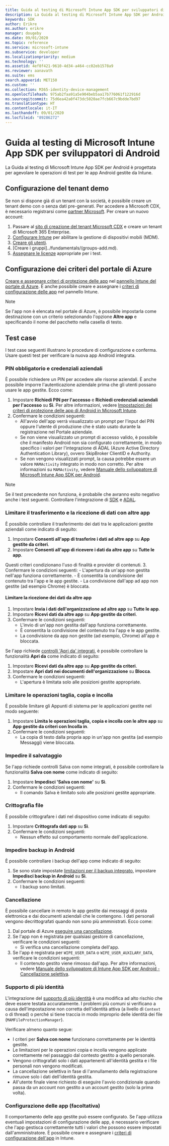 ```yaml
---
title: Guida al testing di Microsoft Intune App SDK per sviluppatori di Android
description: La Guida al testing di Microsoft Intune App SDK per Android è utile per testare le app Android gestite da Intune.
keywords: SDK
author: Erikre
ms.author: erikre
manager: dougeby
ms.date: 09/01/2020
ms.topic: reference
ms.service: microsoft-intune
ms.subservice: developer
ms.localizationpriority: medium
ms.technology: ''
ms.assetid: 4ef8f421-9610-4d34-a464-cc02eb1578a9
ms.reviewer: aanavath
ms.suite: ems
search.appverid: MET150
ms.custom: ''
ms.collection: M365-identity-device-management
ms.openlocfilehash: 975ab2faa91a5e904beb5aa17b776061f122916d
ms.sourcegitcommit: 75d6ea42a0f473dc5020ae7fcb667c9bdde7bd97
ms.translationtype: HT
ms.contentlocale: it-IT
ms.lasthandoff: 09/01/2020
ms.locfileid: "89286272"
---
```

# <a name="microsoft-intune-app-sdk-for-android-developers-testing-guide"></a>Guida al testing di Microsoft Intune App SDK per sviluppatori di Android

La Guida al testing di Microsoft Intune App SDK per Android è progettata per agevolare le operazioni di test per le app Android gestite da Intune.

## <a name="demo-tenant-setup"></a>Configurazione del tenant demo
Se non si dispone già di un tenant con la società, è possibile creare un tenant demo con o senza dati pre-generati. Per accedere a Microsoft CDX, è necessario registrarsi come [partner Microsoft](https://partner.microsoft.com/business-opportunities/why-microsoft). Per creare un nuovo account:
1. Passare al [sito di creazione del tenant Microsoft CDX](https://cdx.transform.microsoft.com/my-tenants/create-tenant) e creare un tenant di Microsoft 365 Enterprise.
2. [Configurare Intune](../fundamentals/setup-steps.md) per abilitare la gestione di dispositivi mobili (MDM).
3. [Creare gli utenti](../fundamentals/users-add.md).
4. [Creare i gruppi]../fundamentals/(groups-add.md).
5. [Assegnare le licenze](../fundamentals/licenses-assign.md) appropriate per i test.


## <a name="azure-portal-policy-configuration"></a>Configurazione dei criteri del portale di Azure
[Creare e assegnare criteri di protezione delle app](../apps/app-protection-policies.md) nel [pannello Intune del portale di Azure](https://portal.azure.com/?feature.customportal=false#blade/Microsoft_Intune_Apps/MainMenu/14/selectedMenuItem/Overview). È anche possibile creare e assegnare i [criteri di configurazione delle app](../apps/app-configuration-policies-overview.md) nel pannello Intune.

> [!NOTE]
> Se l'app non è elencata nel portale di Azure, è possibile impostarla come destinazione con un criterio selezionando l'opzione **Altre app** e specificando il nome del pacchetto nella casella di testo.

## <a name="test-cases"></a>Test case

I test case seguenti illustrano le procedure di configurazione e conferma. Usare questi test per verificare la nuova app Android integrata.

### <a name="required-pin-and-corporate-credentials"></a>PIN obbligatorio e credenziali aziendali

È possibile richiedere un PIN per accedere alle risorse aziendali. È anche possibile imporre l'autenticazione aziendale prima che gli utenti possano usare le app gestite. Ecco come:

1. Impostare **Richiedi PIN per l'accesso** e **Richiedi credenziali aziendali per l'accesso** su **Sì**. Per altre informazioni, vedere [Impostazioni dei criteri di protezione delle app di Android in Microsoft Intune](../apps/app-protection-policy-settings-android.md#access-requirements).
2. Confermare le condizioni seguenti:
    - All'avvio dell'app verrà visualizzato un prompt per l'input del PIN oppure l'utente di produzione che è stato usato durante la registrazione nel Portale aziendale.
    - Se non viene visualizzato un prompt di accesso valido, è possibile che il manifesto Android non sia configurato correttamente, in modo specifico i valori per l'integrazione di ADAL (Azure Active Directory Authentication Library), ovvero SkipBroker ClientID e Authority.
    - Se non vengono visualizzati prompt, la causa potrebbe essere un valore `MAMActivity` integrato in modo non corretto. Per altre informazioni su `MAMActivity`, vedere [Manuale dello sviluppatore di Microsoft Intune App SDK per Android](app-sdk-android.md).

> [!NOTE] 
> Se il test precedente non funziona, è probabile che avranno esito negativo anche i test seguenti. Controllare l'integrazione di [SDK](app-sdk-android.md#sdk-integration) e [ADAL](app-sdk-android.md#configure-azure-active-directory-authentication-library-adal).

### <a name="restrict-transferring-and-receiving-data-with-other-apps"></a>Limitare il trasferimento e la ricezione di dati con altre app
È possibile controllare il trasferimento dei dati tra le applicazioni gestite aziendali come indicato di seguito:

1. Impostare **Consenti all'app di trasferire i dati ad altre app** su **App gestite da criteri**.
2. Impostare **Consenti all'app di ricevere i dati da altre app** su **Tutte le app**. 

Questi criteri condizionano l'uso di finalità e provider di contenuti.
3. Confermare le condizioni seguenti:
    - L'apertura da un'app non gestita nell'app funziona correttamente.
    - È consentita la condivisione del contenuto tra l'app e le app gestite.
    - La condivisione dall'app ad app non gestite (ad esempio Chrome) è bloccata.


#### <a name="restrict-receiving-data-from-other-apps"></a>Limitare la ricezione dei dati da altre app

1. Impostare **Invia i dati dell'organizzazione ad altre app** su **Tutte le app**.
2. Impostare **Ricevi dati da altre app** su **App gestite da criteri**. 
3. Confermare le condizioni seguenti:
    - L'invio di un'app non gestita dall'app funziona correttamente.
    - È consentita la condivisione del contenuto tra l'app e le app gestite.
    - La condivisione da app non gestite (ad esempio, Chrome) all'app è bloccata.

Se l'app richiede [controlli 'Apri da' integrati](app-sdk-android.md#opening-data-from-a-local-or-cloud-storage-location), è possibile controllare la funzionalità **Apri da** come indicato di seguito:

1. Impostare **Ricevi dati da altre app** su **App gestite da criteri**. 
2. Impostare **Apri dati nei documenti dell'organizzazione** su **Blocca**. 
3. Confermare le condizioni seguenti:
    - L'apertura è limitata solo alle posizioni gestite appropriate.

### <a name="restrict-cut-copy-and-paste"></a>Limitare le operazioni taglia, copia e incolla
È possibile limitare gli Appunti di sistema per le applicazioni gestite nel modo seguente:

1. Impostare **Limita le operazioni taglia, copia e incolla con le altre app** su **App gestite da criteri con Incolla in**.
2. Confermare le condizioni seguenti:
    - La copia di testo dalla propria app in un'app non gestita (ad esempio Messaggi) viene bloccata.

### <a name="prevent-save"></a>Impedire il salvataggio
Se l'app richiede controlli Salva con nome integrati, è possibile controllare la funzionalità **Salva con nome** come indicato di seguito:

1. Impostare **Impedisci 'Salva con nome'** su **Sì**.
2. Confermare le condizioni seguenti:
    - Il comando Salva è limitato solo alle posizioni gestite appropriate.

### <a name="file-encryption"></a>Crittografia file
È possibile crittografare i dati nel dispositivo come indicato di seguito:

1. Impostare **Crittografa dati app** su **Sì**.
2. Confermare le condizioni seguenti:
    - Nessun effetto sul comportamento normale dell'applicazione.

### <a name="prevent-android-backups"></a>Impedire backup in Android
È possibile controllare i backup dell'app come indicato di seguito:

1. Se sono state impostate [limitazioni per il backup integrato](app-sdk-android.md#protecting-backup-data), impostare **Impedisci backup in Android** su **Sì**.
2. Confermare le condizioni seguenti:
    - I backup sono limitati.

### <a name="wipe"></a>Cancellazione
È possibile cancellare in remoto le app gestite dai messaggi di posta elettronica e dai documenti aziendali che le contengono. I dati personali vengono decrittografati quando non sono più amministrati. Ecco come:

1. Dal portale di Azure [eseguire una cancellazione](../apps/apps-selective-wipe.md).
2. Se l'app non è registrata per qualsiasi gestore di cancellazione, verificare le condizioni seguenti:
    - Si verifica una cancellazione completa dell'app.
3. Se l'app è registrata per `WIPE_USER_DATA` o `WIPE_USER_AUXILARY_DATA`, verificare le condizioni seguenti:
    - Il contenuto gestito viene rimosso dall'app. Per altre informazioni, vedere [Manuale dello sviluppatore di Intune App SDK per Android - Cancellazione selettiva](app-sdk-android.md#selective-wipe).

### <a name="multi-identity-support"></a>Supporto di più identità
L'integrazione del [supporto di più identità](app-sdk-android.md#multi-identity-optional) è una modifica ad alto rischio che deve essere testata accuratamente. I problemi più comuni si verificano a causa dell'impostazione non corretta dell'identità attiva (a livello di `Context` o di thread) o perché si tiene traccia in modo improprio delle identità dei file (`MAMFileProtectionManager`).

Verificare almeno quanto segue:

- I criteri per **Salva con nome** funzionano correttamente per le identità gestite.
- Le limitazioni per le operazioni copia e incolla vengono applicate correttamente nel passaggio dal contesto gestito a quello personale.
- Vengono crittografati solo i dati appartenenti all'identità gestita e i file personali non vengono modificati.
- La cancellazione selettiva in fase di l'annullamento della registrazione rimuove solo i dati dell'identità gestita.
- All'utente finale viene richiesto di eseguire l'avvio condizionale quando passa da un account non gestito a un account gestito (solo la prima volta).

### <a name="app-configuration-optional"></a>Configurazione delle app (facoltativa)
Il comportamento delle app gestite può essere configurato. Se l'app utilizza eventuali impostazioni di configurazione delle app, è necessario verificare che l'app gestisca correttamente tutti i valori che possono essere impostati dall'amministratore. È possibile creare e assegnare i [criteri di configurazione dell'app](../apps/app-configuration-policies-overview.md) in Intune.


